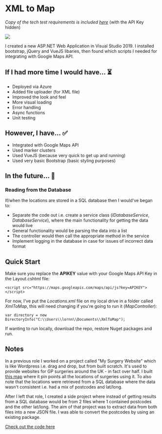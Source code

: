 # XML to Map

*Copy of the tech test requirements is included [here](https://github.com/lornasw93/xml-to-map/blob/master/Tech%20Test.docx)* (with the API Key hidden)

![](https://github.com/lornasw93/xml-to-map/blob/master/xml-to-map.gif)

I created a new ASP.NET Web Application in Visual Studio 2019. I installed bootstrap, jQuery and VueJS libaries, then found which scripts I needed for integrating with Google Maps API.  

## If I had more time I would have... ⏳
* Deployed via Azure
* Added file uploader (for XML file)
* Improved the look and feel
* More visual loading
* Error handling
* Async functions
* Unit testing

## However, I have... ✅
* Integrated with Google Maps API
* Used marker clusters
* Used VueJS (because very quick to get up and running)
* Used very basic Bootstrap (basic styling purposes)

## In the future... 🔮
### Reading from the Database
If/when the locations are stored in a SQL database then I would've began to:
* Separate the code out i.e. create a service class (*IDatabaseService*, *DatabaseService*), where the main functionality for getting the data would live
* General functionality would be parsing the data into a list
* The controller would then call the appropriate method in the service
* Implement logging in the database in case for issues of incorrect data format

## Quick Start 

Make sure you replace the **APIKEY** value with your Google Maps API Key in the Layout.cshtml file:
```
<script src="https://maps.googleapis.com/maps/api/js?key=APIKEY"></script>
```

For now, I've put the *Locations.xml* file on my local drive in a folder called *XmlToMap*, this will need changing if you're going to run it (*MapController*):
```
var directory = new DirectoryInfo("C:\\Users\\lornn\\Documents\\XmlToMap");
```

If wanting to run locally, download the repo, restore Nuget packages and run.

## Notes
In a previous role I worked on a project called "My Surgery Website" which is like Wordpress i.e. drag and drop, but from built scratch. It's used to provide websites for GP surgeries around the UK - in fact over half. I built [this map](https://www.mysurgerywebsite.co.uk/live/contact-us/) where it pin points all the locations of surgeries using it. To also note that the locations were retrieved from a SQL database where the data wasn't consistent i.e. had a mix of postcodes and lat/long.

After I left that role, I created a side project where instead of getting results from a SQL database would be from 2 files where 1 contained postcodes and the other lat/long. The aim of that project was to extract data from both files into a new JSON file. I was able to convert the postcodes by using an existing package. 

[Check out the code here](https://github.com/lornasw93/csv-to-map/blob/master/CsvToMap/Controllers/Api/FileController.cs)
